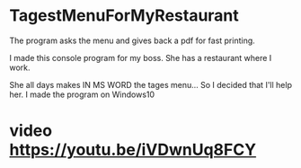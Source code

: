 # TagestMenuForMyRestaurant
The program asks the menu and gives back a pdf for fast printing.

I made this console program for my boss. She has a restaurant where I work.

She all days makes IN MS WORD the tages menu... So I decided that I'll help her.
I made the program on Windows10
# video https://youtu.be/iVDwnUq8FCY

